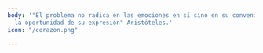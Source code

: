 ```yaml
---
body: '"El problema no radica en las emociones en sí sino en su conveniencia y en
  la oportunidad de su expresión" Aristóteles.'
icon: "/corazon.png"

---
```

